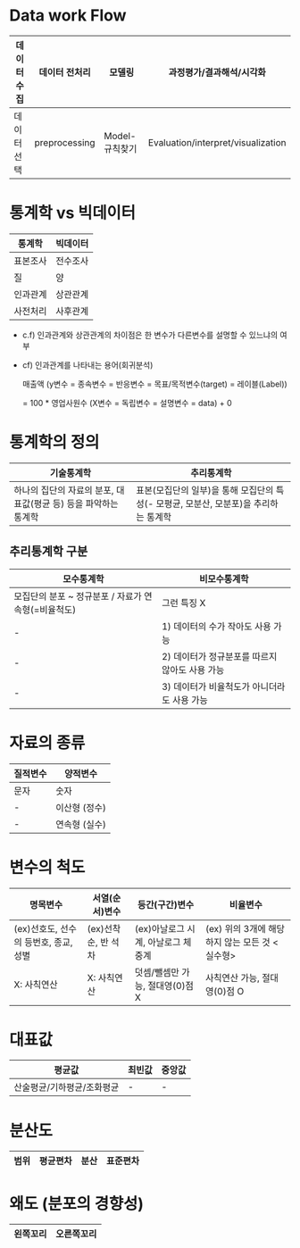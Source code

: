 # Data work Flow
데이터 수집|데이터 전처리|모델링|과정평가/결과해석/시각화|
|-|-|-|-|
데이터 선택|preprocessing|Model-규칙찾기|Evaluation/interpret/visualization|

# 통계학 vs 빅데이터
통계학|빅데이터
|-|-|
표본조사|전수조사
질|양
인과관계|상관관계
사전처리|사후관계 

- c.f) 인과관계와 상관관계의 차이점은 한 변수가 다른변수를 설명할 수 있느냐의 여부

- cf) 인과관계를 나타내는 용어(회귀분석)
  
    매출액 (y변수 = 종속변수 = 반응변수 = 목표/목적변수(target) = 레이블(Label))
    
    = 100 * 영업사원수 (X변수 = 독립변수 = 설명변수 = data)  + 0

# 통계학의 정의
기술통계학|추리통계학
|-|-|
하나의 집단의 자료의 분포, 대표값(평균 등) 등을 파악하는 통계학|표본(모집단의 일부)을 통해 모집단의 특성(- 모평균, 모분산, 모분포)을 추리하는 통계학

## 추리통계학 구분
모수통계학|비모수통계학
|-|-|
모집단의 분포 ~ 정규분포 / 자료가 연속형(=비율척도)| 그런 특징 X
-| 1) 데이터의 수가 작아도 사용 가능
-| 2) 데이터가 정규분포를 따르지 않아도 사용 가능
-| 3) 데이터가 비율척도가 아니더라도 사용 가능

# 자료의 종류
질적변수|양적변수
|-|-|
문자|숫자
-| 이산형 (정수)
-| 연속형 (실수)

# 변수의 척도
명목변수|서열(순서)변수|등간(구간)변수|비율변수
|-|-|-|-|
(ex)선호도, 선수의 등번호, 종교, 성별| (ex)선착순, 반 석차| (ex)아날로그 시계, 아날로그 체중계|(ex) 위의 3개에 해당하지 않는 모든 것 <실수형>
X: 사칙연산| X: 사칙연산| 덧셈/뺄셈만 가능, 절대영(0)점 X| 사칙연산 가능, 절대영(0)점 O

# 대표값
평균값|최빈값|중앙값
|-|-|-|
산술평균/기하평균/조화평균|-|-|

# 분산도
범위|평균편차|분산|표준편차
|-|-|-|-|


# 왜도 (분포의 경향성)
왼쪽꼬리|오른쪽꼬리
|-|-|